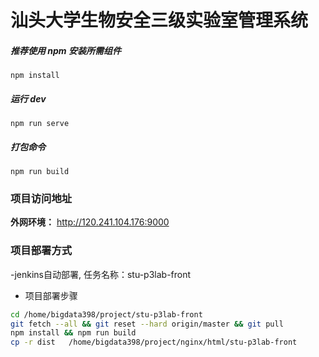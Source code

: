 # 汕头大学生物安全三级实验室管理系统

##### 推荐使用 npm 安装所需组件
`npm install`

##### 运行 dev
`npm run serve`

##### 打包命令
`npm run build`

### 项目访问地址
**外网环境：** http://120.241.104.176:9000

### 项目部署方式
-jenkins自动部署, 任务名称：stu-p3lab-front
- 项目部署步骤
```sh 
cd /home/bigdata398/project/stu-p3lab-front
git fetch --all && git reset --hard origin/master && git pull
npm install && npm run build
cp -r dist   /home/bigdata398/project/nginx/html/stu-p3lab-front
```